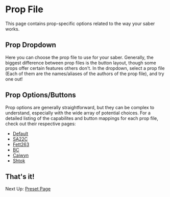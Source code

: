 # Prop File

This page contains prop-specific options related to the way your saber works.

## Prop Dropdown

Here you can choose the prop file to use for your saber. Generally, the biggest difference between prop files is the button layout, though some props offer certain features others don't. In the dropdown, select a prop file (Each of them are the names/aliases of the authors of the prop file), and try one out!

## Prop Options/Buttons

Prop options are generally straightforward, but they can be complex to understand, especially with the wide array of potential choices. For a detailed listing of the capabilites and button mappings for each prop file, check out their respective pages:

- [Default](https://github.com/profezzorn/ProffieOS/blob/props/saber.h)
- [SA22C](https://github.com/profezzorn/ProffieOS/blob/props/saber_sa22c_buttons.h)
- [Fett263](https://github.com/profezzorn/ProffieOS/blob/props/saber_fett263_buttons.h)
- [BC](https://github.com/profezzorn/ProffieOS/blob/props/saber_BC_buttons.h)
- [Caiwyn](https://github.com/profezzorn/ProffieOS/blob/props/saber_caiwyn_buttons.h)
- [Shtok](https://github.com/profezzorn/ProffieOS/blob/props/saber_shtok_buttons.h)

## That's it!

Next Up: [Preset Page](/docs/presets.md)
